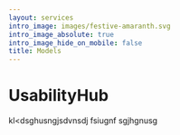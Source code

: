 ```yaml
---
layout: services
intro_image: images/festive-amaranth.svg
intro_image_absolute: true
intro_image_hide_on_mobile: false
title: Models
---
```

# UsabilityHub

kl\<dsghusngjsdvnsdj fsiugnf sgjhgnusg 

